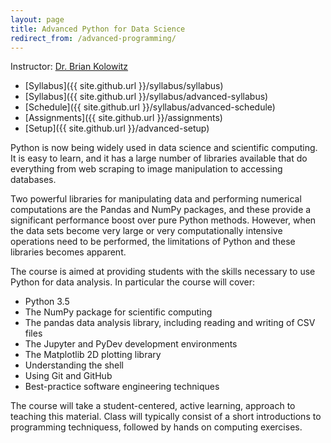 ```yaml
---
layout: page
title: Advanced Python for Data Science
redirect_from: /advanced-programming/
---
```


Instructor: [Dr. Brian Kolowitz](mailto:bkolowitz@gmail.com)

* [Syllabus]({{ site.github.url }}/syllabus/syllabus)
* [Syllabus]({{ site.github.url }}/syllabus/advanced-syllabus)
* [Schedule]({{ site.github.url }}/syllabus/advanced-schedule)
* [Assignments]({{ site.github.url }}/assignments)
* [Setup]({{ site.github.url }}/advanced-setup)


Python is now being widely used in data science and scientific computing. It is easy to learn, and it has a large number of libraries available that do everything from web scraping to image manipulation to accessing databases.

Two powerful libraries for manipulating data and performing numerical
computations are the Pandas and NumPy packages, and these provide a significant performance boost over pure Python methods. However, when the data sets become very large or very computationally intensive operations need to be performed, the limitations of Python and these libraries becomes apparent.

The course is aimed at providing students with the skills necessary to use Python for data analysis. In particular the course will cover:

* Python 3.5
* The NumPy package for scientific computing
* The pandas data analysis library, including reading and writing of CSV files
* The Jupyter and PyDev development environments
* The Matplotlib 2D plotting library
* Understanding the shell
* Using Git and GitHub
* Best-practice software engineering techniques

The course will take a student-centered, active learning, approach to teaching this material. Class will typically consist of a short introductions to programming techniquess, followed by hands on computing exercises.